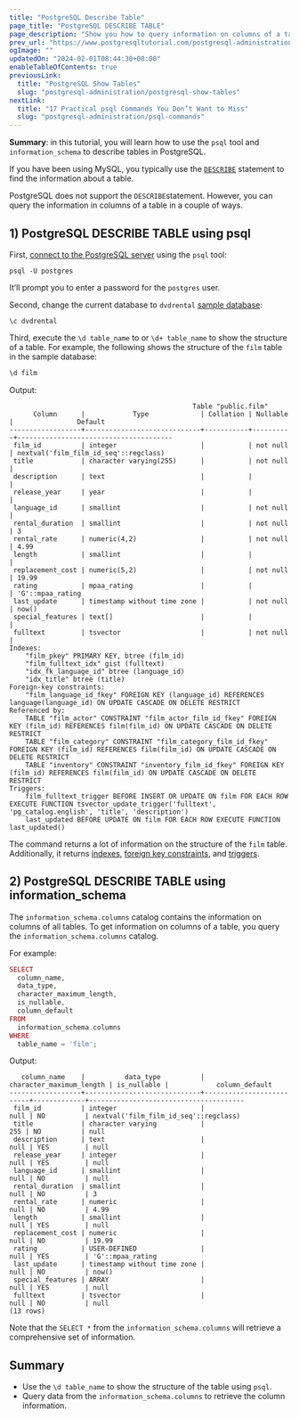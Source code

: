 ```yaml
---
title: "PostgreSQL Describe Table"
page_title: "PostgreSQL DESCRIBE TABLE"
page_description: "Show you how to query information on columns of a table using psql tool and information_schema in PostgreSQL, like DESCRIBE TABLE in MySQL."
prev_url: "https://www.postgresqltutorial.com/postgresql-administration/postgresql-describe-table/"
ogImage: ""
updatedOn: "2024-02-01T08:44:30+00:00"
enableTableOfContents: true
previousLink: 
  title: "PostgreSQL Show Tables"
  slug: "postgresql-administration/postgresql-show-tables"
nextLink: 
  title: "17 Practical psql Commands You Don’t Want to Miss"
  slug: "postgresql-administration/psql-commands"
---
```





**Summary**: in this tutorial, you will learn how to use the `psql` tool and `information_schema` to describe tables in PostgreSQL.

If you have been using MySQL, you typically use the [`DESCRIBE`](https://www.mysqltutorial.org/mysql-administration/mysql-show-columns/) statement to find the information about a table.

PostgreSQL does not support the `DESCRIBE`statement. However, you can query the information in columns of a table in a couple of ways.


## 1\) PostgreSQL DESCRIBE TABLE using psql

First, [connect to the PostgreSQL server](../postgresql-getting-started/connect-to-postgresql-database) using the `psql` tool:


```shellsql
psql -U postgres
```
It’ll prompt you to enter a password for the `postgres` user.

Second, change the current database to `dvdrental` [sample database](../postgresql-getting-started/postgresql-sample-database):


```shell
\c dvdrental
```
Third, execute the `\d table_name` to or `\d+ table_name` to show the structure of a table. For example, the following shows the structure of the `film` table in the sample database:


```php
\d film
```
Output:


```
                                              Table "public.film"
      Column      |            Type             | Collation | Nullable |                Default
------------------+-----------------------------+-----------+----------+---------------------------------------
 film_id          | integer                     |           | not null | nextval('film_film_id_seq'::regclass)
 title            | character varying(255)      |           | not null |
 description      | text                        |           |          |
 release_year     | year                        |           |          |
 language_id      | smallint                    |           | not null |
 rental_duration  | smallint                    |           | not null | 3
 rental_rate      | numeric(4,2)                |           | not null | 4.99
 length           | smallint                    |           |          |
 replacement_cost | numeric(5,2)                |           | not null | 19.99
 rating           | mpaa_rating                 |           |          | 'G'::mpaa_rating
 last_update      | timestamp without time zone |           | not null | now()
 special_features | text[]                      |           |          |
 fulltext         | tsvector                    |           | not null |
Indexes:
    "film_pkey" PRIMARY KEY, btree (film_id)
    "film_fulltext_idx" gist (fulltext)
    "idx_fk_language_id" btree (language_id)
    "idx_title" btree (title)
Foreign-key constraints:
    "film_language_id_fkey" FOREIGN KEY (language_id) REFERENCES language(language_id) ON UPDATE CASCADE ON DELETE RESTRICT
Referenced by:
    TABLE "film_actor" CONSTRAINT "film_actor_film_id_fkey" FOREIGN KEY (film_id) REFERENCES film(film_id) ON UPDATE CASCADE ON DELETE RESTRICT
    TABLE "film_category" CONSTRAINT "film_category_film_id_fkey" FOREIGN KEY (film_id) REFERENCES film(film_id) ON UPDATE CASCADE ON DELETE RESTRICT
    TABLE "inventory" CONSTRAINT "inventory_film_id_fkey" FOREIGN KEY (film_id) REFERENCES film(film_id) ON UPDATE CASCADE ON DELETE RESTRICT
Triggers:
    film_fulltext_trigger BEFORE INSERT OR UPDATE ON film FOR EACH ROW EXECUTE FUNCTION tsvector_update_trigger('fulltext', 'pg_catalog.english', 'title', 'description')
    last_updated BEFORE UPDATE ON film FOR EACH ROW EXECUTE FUNCTION last_updated()
```
The command returns a lot of information on the structure of the `film` table. Additionally, it returns [indexes](../postgresql-indexes), [foreign key constraints](../postgresql-tutorial/postgresql-foreign-key), and [triggers](../postgresql-triggers).


## 2\) PostgreSQL DESCRIBE TABLE using information\_schema

The `information_schema.columns` catalog contains the information on columns of all tables. To get information on columns of a table, you query the `information_schema.columns` catalog.

For example:


```php
SELECT 
  column_name, 
  data_type, 
  character_maximum_length, 
  is_nullable, 
  column_default 
FROM 
  information_schema.columns 
WHERE 
  table_name = 'film';
```
Output:


```
   column_name    |          data_type          | character_maximum_length | is_nullable |            column_default
------------------+-----------------------------+--------------------------+-------------+---------------------------------------
 film_id          | integer                     |                     null | NO          | nextval('film_film_id_seq'::regclass)
 title            | character varying           |                      255 | NO          | null
 description      | text                        |                     null | YES         | null
 release_year     | integer                     |                     null | YES         | null
 language_id      | smallint                    |                     null | NO          | null
 rental_duration  | smallint                    |                     null | NO          | 3
 rental_rate      | numeric                     |                     null | NO          | 4.99
 length           | smallint                    |                     null | YES         | null
 replacement_cost | numeric                     |                     null | NO          | 19.99
 rating           | USER-DEFINED                |                     null | YES         | 'G'::mpaa_rating
 last_update      | timestamp without time zone |                     null | NO          | now()
 special_features | ARRAY                       |                     null | YES         | null
 fulltext         | tsvector                    |                     null | NO          | null
(13 rows)
```
Note that the `SELECT *`  from the `information_schema.columns` will retrieve a comprehensive set of information.


## Summary

* Use the `\d table_name` to show the structure of the table using `psql`.
* Query data from the `information_schema.columns` to retrieve the column information.

